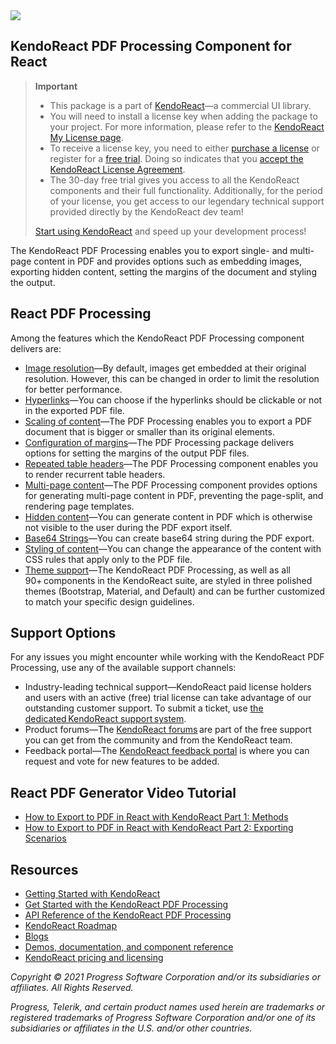 <a href="https://www.telerik.com/kendo-react-ui/?utm_medium=referral&utm_source=npm&utm_campaign=kendo-ui-react-trial-npm-pdf&utm_content=banner" target="_blank">
<img src="https://www.telerik.com/kendo-react-ui/npm-banner.svg">
</a>

## KendoReact PDF Processing Component for React

> **Important**
> * This package is а part of [KendoReact](https://www.telerik.com/kendo-react-ui/?utm_medium=referral&utm_source=npm&utm_campaign=kendo-ui-react-trial-npm-pdf)&mdash;a commercial UI library.
> * You will need to install a license key when adding the package to your project. For more information, please refer to the [KendoReact My License page](https://www.telerik.com/kendo-react-ui/my-license/?utm_medium=referral&utm_source=npm&utm_campaign=kendo-ui-react-trial-npm-pdf).
> * To receive a license key, you need to either [purchase a license](https://www.telerik.com/kendo-react-ui/pricing/?utm_medium=referral&utm_source=npm&utm_campaign=kendo-ui-react-trial-npm-pdf) or register for a [free trial](https://www.telerik.com/download-login-v2-kendo-react-ui?utm_medium=referral&utm_source=npm&utm_campaign=kendo-ui-react-trial-npm-pdf). Doing so indicates that you [accept the KendoReact License Agreement](https://www.telerik.com/purchase/license-agreement/progress-kendoreact?utm_medium=referral&utm_source=npm&utm_campaign=kendo-ui-react-trial-npm-pdf).
> * The 30-day free trial gives you access to all the KendoReact components and their full functionality. Additionally, for the period of your license, you get access to our legendary technical support provided directly by the KendoReact dev team!
>
> [Start using KendoReact](https://www.telerik.com/download-login-v2-kendo-react-ui?utm_medium=referral&utm_source=npm&utm_campaign=kendo-ui-react-trial-npm-pdf) and speed up your development process!

The KendoReact PDF Processing enables you to export single- and multi-page content in PDF and provides options such as embedding images, exporting hidden content, setting the margins of the document and styling the output.

## React PDF Processing

Among the features which the KendoReact PDF Processing component delivers are:

* [Image resolution](https://www.telerik.com/kendo-react-ui/components/pdfprocessing/embedded-images/?utm_medium=referral&utm_source=npm&utm_campaign=kendo-ui-react-trial-npm-pdf)&mdash;By default, images get embedded at their original resolution. However, this can be changed in order to limit the resolution for better performance.
* [Hyperlinks](https://www.telerik.com/kendo-react-ui/components/pdfprocessing/hyperlinks/?utm_medium=referral&utm_source=npm&utm_campaign=kendo-ui-react-trial-npm-pdf)&mdash;You can choose if the hyperlinks should be clickable or not in the exported PDF file.
* [Scaling of content](https://www.telerik.com/kendo-react-ui/components/pdfprocessing/content-scaling/?utm_medium=referral&utm_source=npm&utm_campaign=kendo-ui-react-trial-npm-pdf)&mdash;The PDF Processing enables you to export a PDF document that is bigger or smaller than its original elements.
* [Configuration of margins](https://www.telerik.com/kendo-react-ui/components/pdfprocessing/setting-margin/?utm_medium=referral&utm_source=npm&utm_campaign=kendo-ui-react-trial-npm-pdf)&mdash;The PDF Processing package delivers options for setting the margins of the output PDF files.
* [Repeated table headers](https://www.telerik.com/kendo-react-ui/components/pdfprocessing/table-headers/?utm_medium=referral&utm_source=npm&utm_campaign=kendo-ui-react-trial-npm-pdf)&mdash;The PDF Processing component enables you to render recurrent table headers.
* [Multi-page content](https://www.telerik.com/kendo-react-ui/components/pdfprocessing/multi-page-content/?utm_medium=referral&utm_source=npm&utm_campaign=kendo-ui-react-trial-npm-pdf)&mdash;The PDF Processing component provides options for generating multi-page content in PDF, preventing the page-split, and rendering page templates.
* [Hidden content](https://www.telerik.com/kendo-react-ui/components/pdfprocessing/hidden-content/?utm_medium=referral&utm_source=npm&utm_campaign=kendo-ui-react-trial-npm-pdf)&mdash;You can generate content in PDF which is otherwise not visible to the user during the PDF export itself.
* [Base64 Strings](https://www.telerik.com/kendo-react-ui/components/pdfprocessing/base64string/?utm_medium=referral&utm_source=npm&utm_campaign=kendo-ui-react-trial-npm-pdf)&mdash;You can create base64 string during the PDF export.
* [Styling of content](https://www.telerik.com/kendo-react-ui/components/pdfprocessing/content-styling/?utm_medium=referral&utm_source=npm&utm_campaign=kendo-ui-react-trial-npm-pdf)&mdash;You can change the appearance of the content with CSS rules that apply only to the PDF file.
* [Theme support](https://www.telerik.com/kendo-react-ui/components/styling/?utm_medium=referral&utm_source=npm&utm_campaign=kendo-ui-react-trial-npm-pdf)&mdash;The KendoReact PDF Processing, as well as all 90+ components in the KendoReact suite, are styled in three polished themes (Bootstrap, Material, and Default) and can be further customized to match your specific design guidelines.

## Support Options

For any issues you might encounter while working with the KendoReact PDF Processing, use any of the available support channels:

* Industry-leading technical support&mdash;KendoReact paid license holders and users with an active (free) trial license can take advantage of our outstanding customer support. To submit a ticket, use [the dedicated KendoReact support system](https://www.telerik.com/account/support-tickets?utm_medium=referral&utm_source=npm&utm_campaign=kendo-ui-react-trial-npm-pdf).
* Product forums&mdash;The [KendoReact forums](https://www.telerik.com/forums/kendo-ui-react?utm_medium=referral&utm_source=npm&utm_campaign=kendo-ui-react-trial-npm-pdf) are part of the free support you can get from the community and from the KendoReact team.
* Feedback portal&mdash;The [KendoReact feedback portal](https://feedback.telerik.com/kendo-react-ui?utm_medium=referral&utm_source=npm&utm_campaign=kendo-ui-react-trial-npm-pdf) is where you can request and vote for new features to be added.

## React PDF Generator Video Tutorial

* [How to Export to PDF in React with KendoReact Part 1: Methods](https://www.telerik.com/videos/kendo-react-ui/how-to-export-to-pdf-in-react-methods-react-pdf-generator-part-1)
* [How to Export to PDF in React with KendoReact Part 2: Exporting Scenarios](https://www.telerik.com/videos/kendo-react-ui/how-to-export-to-pdf-in-react-invoices-and-charts-react-pdf-generator-part-2)

## Resources

* [Getting Started with KendoReact](https://www.telerik.com/kendo-react-ui/getting-started/?utm_medium=referral&utm_source=npm&utm_campaign=kendo-ui-react-trial-npm-pdf)
* [Get Started with the KendoReact PDF Processing](https://www.telerik.com/kendo-react-ui/components/pdfprocessing/?utm_medium=referral&utm_source=npm&utm_campaign=kendo-ui-react-trial-npm-pdf)
* [API Reference of the KendoReact PDF Processing](https://www.telerik.com/kendo-react-ui/components/pdfprocessing/api/?utm_medium=referral&utm_source=npm&utm_campaign=kendo-ui-react-trial-npm-pdf)
* [KendoReact Roadmap](https://www.telerik.com/kendo-react-ui/roadmap/?utm_medium=referral&utm_source=npm&utm_campaign=kendo-ui-react-trial-npm-pdf)
* [Blogs](https://www.telerik.com/blogs/tag/kendoreact?utm_medium=referral&utm_source=npm&utm_campaign=kendo-ui-react-trial-npm-pdf)
* [Demos, documentation, and component reference](https://www.telerik.com/kendo-react-ui/components/?utm_medium=referral&utm_source=npm&utm_campaign=kendo-ui-react-trial-npm-pdf)
* [KendoReact pricing and licensing](https://www.telerik.com/kendo-react-ui/pricing/?utm_medium=referral&utm_source=npm&utm_campaign=kendo-ui-react-trial-npm-pdf)

*Copyright © 2021 Progress Software Corporation and/or its subsidiaries or affiliates. All Rights Reserved.*

*Progress, Telerik, and certain product names used herein are trademarks or registered trademarks of Progress Software Corporation and/or one of its subsidiaries or affiliates in the U.S. and/or other countries.*
